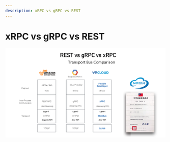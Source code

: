```yaml
---
description: xRPC vs gRPC vs REST
---
```


# xRPC vs gRPC vs REST

![](.gitbook/assets/u_xrpc_grpc_rest.png)

